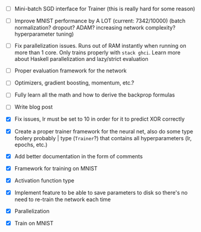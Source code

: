 - [ ] Mini-batch SGD interface for Trainer (this is really hard for some reason)
- [ ] Improve MNIST performance by A LOT (current: 7342/10000) (batch normalization? dropout? ADAM? increasing network complexity? hyperparameter tuning)
- [ ] Fix parallelization issues. Runs out of RAM instantly when running on more than 1 core. Only trains properly with `stack ghci`. Learn more about Haskell parallelization and lazy/strict evaluation
- [ ] Proper evaluation framework for the network
- [ ] Optimizers, gradient boosting, momentum, etc.?
- [ ] Fully learn all the math and how to derive the backprop formulas
- [ ] Write blog post

- [x] Fix issues, lr must be set to 10 in order for it to predict XOR correctly
- [x] Create a proper trainer framework for the neural net, also do some type foolery probably | type (`Trainer`?) that contains all hyperparameters (lr, epochs, etc.)
- [x] Add better documentation in the form of comments
- [x] Framework for training on MNIST
- [x] Activation function type
- [x] Implement feature to be able to save parameters to disk so there's no need to re-train the network each time
- [x] Parallelization
- [x] Train on MNIST 
